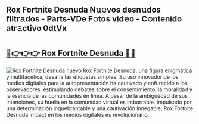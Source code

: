 ## Rox Fortnite Desnuda N𝚞𝚎vos desn𝚞dos filtr𝚊dos - Parts-VDe F𝚘tos vid𝚎o - C𝚘ntenido atr𝚊ctivo 0dtVx

# <h2><a href="http://mb1qlo.tromn.icu/?c=Rox+Fortnite+Desnuda">🔗👉👉👉 Rox Fortnite Desnuda 🔗🔗</a></h2>

[![Rox Fortnite Desnuda nuevo](https://i.imgur.com/pEAQMta.gif)](http://mb1qlo.tromn.icu/?c=Rox+Fortnite+Desnuda)
Rox Fortnite Desnuda, una figura enigmática y multifacética, desafía las etiquetas simples. Su uso innovador de los medios digitales para la autopresentación ha cautivado y enfurecido a los observadores, estimulando debates sobre el consentimiento, la moralidad y la esencia de las comunidades en línea. A pesar de la ambigüedad de sus intenciones, su huella en la comunidad virtual es imborrable. Impulsado por una determinación inquebrantable y una cautivación innegable, Rox Fortnite Desnuda impact en los medios digitales es revolucionario.
